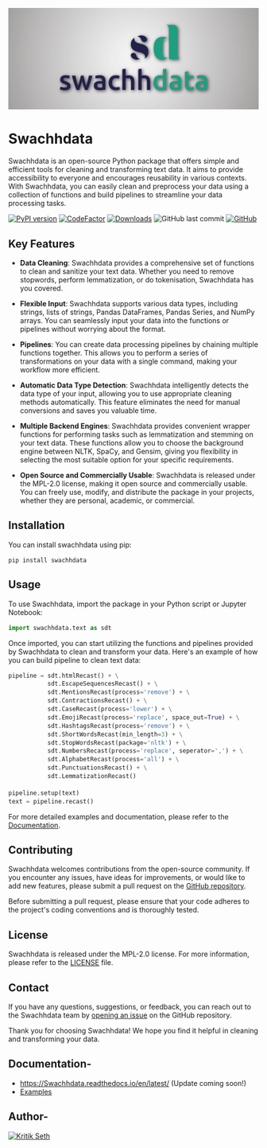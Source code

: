 ![](https://raw.githubusercontent.com/Swachhdata/Swachhdata/main/logo/sd-cover.png)

# Swachhdata

Swachhdata is an open-source Python package that offers simple and efficient tools for cleaning and transforming text data. It aims to provide accessibility to everyone and encourages reusability in various contexts. With Swachhdata, you can easily clean and preprocess your data using a collection of functions and build pipelines to streamline your data processing tasks. 

[![PyPI version](https://badge.fury.io/py/swachhdata.svg)](https://badge.fury.io/py/swachhdata)
[![CodeFactor](https://www.codefactor.io/repository/github/Swachhdata/Swachhdata/badge)](https://www.codefactor.io/repository/github/Swachhdata/Swachhdata)
[![Downloads](https://static.pepy.tech/personalized-badge/Swachhdata?period=total&units=international_system&left_color=gray&right_color=blue&left_text=Downloads)](https://pepy.tech/project/Swachhdata)
![GitHub last commit](https://img.shields.io/github/last-commit/Swachhdata/Swachhdata?color=green)
[![GitHub](https://img.shields.io/github/license/Swachhdata/Swachhdata.svg)](https://github.com/Swachhdata/Swachhdata/blob/master/LICENSE)



## Key Features

- **Data Cleaning**: Swachhdata provides a comprehensive set of functions to clean and sanitize your text data. Whether you need to remove stopwords, perform lemmatization, or do tokenisation, Swachhdata has you covered.

- **Flexible Input**: Swachhdata supports various data types, including strings, lists of strings, Pandas DataFrames, Pandas Series, and NumPy arrays. You can seamlessly input your data into the functions or pipelines without worrying about the format.

- **Pipelines**: You can create data processing pipelines by chaining multiple functions together. This allows you to perform a series of transformations on your data with a single command, making your workflow more efficient.

- **Automatic Data Type Detection**: Swachhdata intelligently detects the data type of your input, allowing you to use appropriate cleaning methods automatically. This feature eliminates the need for manual conversions and saves you valuable time.

- **Multiple Backend Engines**: Swachhdata provides convenient wrapper functions for performing tasks such as lemmatization and stemming on your text data. These functions allow you to choose the background engine between NLTK, SpaCy, and Gensim, giving you flexibility in selecting the most suitable option for your specific requirements.

- **Open Source and Commercially Usable**: Swachhdata is released under the MPL-2.0 license, making it open source and commercially usable. You can freely use, modify, and distribute the package in your projects, whether they are personal, academic, or commercial.


## Installation

You can install swachhdata using pip:

```
pip install swachhdata
```

## Usage

To use Swachhdata, import the package in your Python script or Jupyter Notebook:

```python
import swachhdata.text as sdt
```

Once imported, you can start utilizing the functions and pipelines provided by Swachhdata to clean and transform your data. Here's an example of how you can build pipeline to clean text data:

```python
pipeline = sdt.htmlRecast() + \
           sdt.EscapeSequencesRecast() + \
           sdt.MentionsRecast(process='remove') + \
           sdt.ContractionsRecast() + \
           sdt.CaseRecast(process='lower') + \
           sdt.EmojiRecast(process='replace', space_out=True) + \
           sdt.HashtagsRecast(process='remove') + \
           sdt.ShortWordsRecast(min_length=3) + \
           sdt.StopWordsRecast(package='nltk') + \
           sdt.NumbersRecast(process='replace', seperator=',') + \
           sdt.AlphabetRecast(process='all') + \
           sdt.PunctuationsRecast() + \
           sdt.LemmatizationRecast()

pipeline.setup(text)
text = pipeline.recast()
```


For more detailed examples and documentation, please refer to the [Documentation](https://swachhdata.readthedocs.io/en/latest/).

## Contributing

Swachhdata welcomes contributions from the open-source community. If you encounter any issues, have ideas for improvements, or would like to add new features, please submit a pull request on the [GitHub repository](https://github.com/Swachhdata/Swachhdata).

Before submitting a pull request, please ensure that your code adheres to the project's coding conventions and is thoroughly tested.

## License

Swachhdata is released under the MPL-2.0 license. For more information, please refer to the [LICENSE](https://github.com/Swachhdata/Swachhdata/blob/main/LICENSE.txt) file.

## Contact

If you have any questions, suggestions, or feedback, you can reach out to the Swachhdata team by [opening an issue](https://github.com/your-username/Swachhdata/issues) on the GitHub repository.


Thank you for choosing Swachhdata! We hope you find it helpful in cleaning and transforming your data.

## Documentation- 

* https://Swachhdata.readthedocs.io/en/latest/ (Update coming soon!)
* [Examples](https://colab.research.google.com/drive/1IH7ve5xoQ4vLyrRP4HvTCYBlj1Ub1GGS?usp=sharing#scrollTo=3Seymy37xQk4)

## Author-

<a href="https://www.kritikseth.com/redirect" target="_parent"><img src="https://raw.githack.com/kritikseth/kritikseth/master/redirect.svg" alt="Kritik Seth"/></a>
